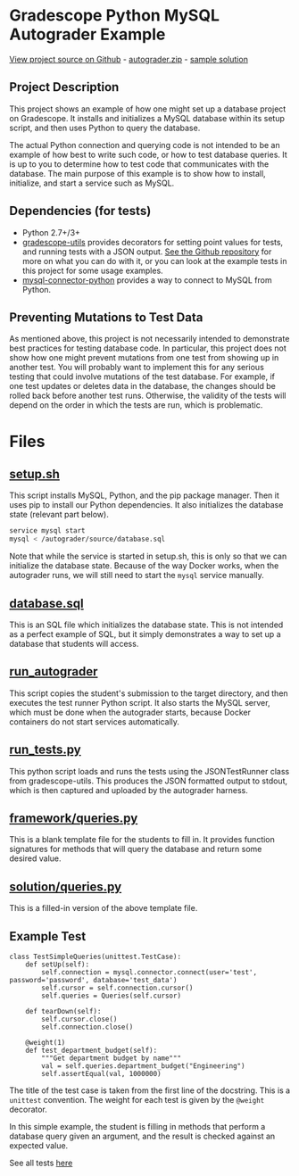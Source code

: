 # Gradescope Python MySQL Autograder Example

[View project source on Github](https://github.com/gradescope/autograder_samples/tree/master/mysql) - [autograder.zip](https://github.com/gradescope/autograder_samples/raw/master/mysql/autograder.zip) - [sample solution](https://github.com/gradescope/autograder_samples/raw/master/mysql/solution/queries.py)

## Project Description

This project shows an example of how one might set up a database
project on Gradescope. It installs and initializes a MySQL database
within its setup script, and then uses Python to query the database.

The actual Python connection and querying code is not intended to be
an example of how best to write such code, or how to test database
queries. It is up to you to determine how to test code that
communicates with the database. The main purpose of this example is to
show how to install, initialize, and start a service such as MySQL.

## Dependencies (for tests)

- Python 2.7+/3+
- [gradescope-utils](https://github.com/gradescope/gradescope-utils) provides decorators for setting point values for tests, and running tests with a JSON output. [See the Github repository](https://github.com/gradescope/gradescope-utils) for more on what you can do with it, or you can look at the example tests in this project for some usage examples.
- [mysql-connector-python](https://dev.mysql.com/doc/connector-python/en/) provides a way to connect to MySQL from Python.

## Preventing Mutations to Test Data

As mentioned above, this project is not necessarily intended to
demonstrate best practices for testing database code. In particular,
this project does not show how one might prevent mutations from one
test from showing up in another test. You will probably want to
implement this for any serious testing that could involve mutations of
the test database. For example, if one test updates or deletes data in
the database, the changes should be rolled back before another test
runs. Otherwise, the validity of the tests will depend on the order in
which the tests are run, which is problematic.

# Files

## [setup.sh](https://github.com/gradescope/autograder_samples/blob/master/mysql/setup.sh)

This script installs MySQL, Python, and the pip package manager. Then
it uses pip to install our Python dependencies. It also initializes
the database state (relevant part below).

```bash
service mysql start
mysql < /autograder/source/database.sql
```

Note that while the service is started in setup.sh, this is only so
that we can initialize the database state. Because of the way Docker
works, when the autograder runs, we will still need to start the
`mysql` service manually.

## [database.sql](https://github.com/gradescope/autograder_samples/blob/master/mysql/database.sql)

This is an SQL file which initializes the database state. This is not
intended as a perfect example of SQL, but it simply demonstrates a way
to set up a database that students will access.

## [run_autograder](https://github.com/gradescope/autograder_samples/blob/master/mysql/run_autograder)

This script copies the student's submission to the target directory,
and then executes the test runner Python script. It also starts the
MySQL server, which must be done when the autograder starts, because
Docker containers do not start services automatically.

## [run_tests.py](https://github.com/gradescope/autograder_samples/blob/master/mysql/run_tests.py)

This python script loads and runs the tests using the JSONTestRunner
class from gradescope-utils. This produces the JSON formatted output
to stdout, which is then captured and uploaded by the autograder
harness.

## [framework/queries.py](https://github.com/gradescope/autograder_samples/blob/master/mysql/framework/queries.py)

This is a blank template file for the students to fill in. It provides
function signatures for methods that will query the database and
return some desired value.

## [solution/queries.py](https://github.com/gradescope/autograder_samples/blob/master/mysql/solution/queries.py)

This is a filled-in version of the above template file.

## Example Test

```
class TestSimpleQueries(unittest.TestCase):
    def setUp(self):
        self.connection = mysql.connector.connect(user='test', password='password', database='test_data')
        self.cursor = self.connection.cursor()
        self.queries = Queries(self.cursor)

    def tearDown(self):
        self.cursor.close()
        self.connection.close()

    @weight(1)
    def test_department_budget(self):
        """Get department budget by name"""
        val = self.queries.department_budget("Engineering")
        self.assertEqual(val, 1000000)
```

The title of the test case is taken from the first line of the
docstring. This is a `unittest` convention. The weight for each test is
given by the `@weight` decorator.

In this simple example, the student is filling in methods that perform
a database query given an argument, and the result is checked against
an expected value.

See all tests
[here](https://github.com/gradescope/autograder_samples/tree/master/mysql/tests)
